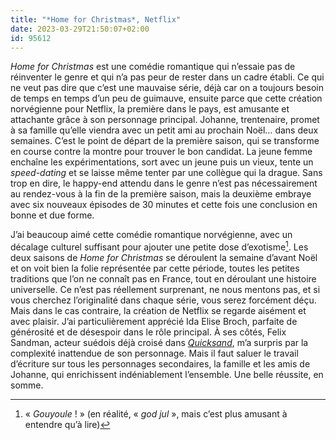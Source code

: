 ```yaml
---
title: "*Home for Christmas*, Netflix"
date: 2023-03-29T21:50:07+02:00
id: 95612 
---
```


*Home for Christmas* est une comédie romantique qui n’essaie pas de réinventer le genre et qui n’a pas peur de rester dans un cadre établi. Ce qui ne veut pas dire que c’est une mauvaise série, déjà car on a toujours besoin de temps en temps d’un peu de guimauve, ensuite parce que cette création norvégienne pour Netflix, la première dans le pays, est amusante et attachante grâce à son personnage principal. Johanne, trentenaire, promet à sa famille qu’elle viendra avec un petit ami au prochain Noël… dans deux semaines. C’est le point de départ de la première saison, qui se transforme en course contre la montre pour trouver le bon candidat. La jeune femme enchaîne les expérimentations, sort avec un jeune puis un vieux, tente un *speed-dating* et se laisse même tenter par une collègue qui la drague. Sans trop en dire, le happy-end attendu dans le genre n’est pas nécessairement au rendez-vous à la fin de la première saison, mais la deuxième embraye avec six nouveaux épisodes de 30 minutes et cette fois une conclusion en bonne et due forme.

J’ai beaucoup aimé cette comédie romantique norvégienne, avec un décalage culturel suffisant pour ajouter une petite dose d’exotisme[^1]. Les deux saisons de *Home for Christmas* se déroulent la semaine d’avant Noël et on voit bien la folie représentée par cette période, toutes les petites traditions que l’on ne connaît pas en France, tout en déroulant une histoire universelle. Ce n’est pas réellement surprenant, ne nous mentons pas, et si vous cherchez l’originalité dans chaque série, vous serez forcément déçu. Mais dans le cas contraire, la création de Netflix se regarde aisément et avec plaisir. J’ai particulièrement apprécié Ida Elise Broch, parfaite de générosité et de désespoir dans le rôle principal. À ses côtés, Felix Sandman, acteur suédois déjà croisé dans *[Quicksand](https://voiretmanger.fr/quicksand-edgren-hakansson-netflix/)*, m’a surpris par la complexité inattendue de son personnage. Mais il faut saluer le travail d’écriture sur tous les personnages secondaires, la famille et les amis de Johanne, qui enrichissent indéniablement l’ensemble. Une belle réussite, en somme.

[^1]: « *Gouyoule* ! » (en réalité, « *‌god jul* », mais c’est plus amusant à entendre qu’à lire)